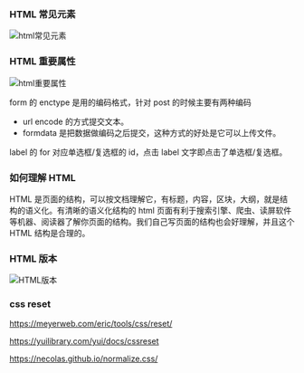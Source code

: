 ### HTML 常见元素

![html常见元素](/Users/zhaoyang/tool/images/前端知识体系/html和css/html常见元素.png)

### HTML 重要属性

![html重要属性](/Users/zhaoyang/tool/images/前端知识体系/html和css/html重要属性.png)

form 的 enctype 是用的编码格式，针对 post 的时候主要有两种编码

* url encode 的方式提交文本。
* formdata 是把数据做编码之后提交，这种方式的好处是它可以上传文件。

label 的 for 对应单选框/复选框的 id，点击 label 文字即点击了单选框/复选框。

### 如何理解 HTML

HTML 是页面的结构，可以按文档理解它，有标题，内容，区块，大纲，就是结构的语义化。有清晰的语义化结构的 html 页面有利于搜索引擎、爬虫、读屏软件等机器、阅读器了解你页面的结构。我们自己写页面的结构也会好理解，并且这个 HTML 结构是合理的。

### HTML 版本

![HTML版本](/Users/zhaoyang/tool/images/前端知识体系/html和css/HTML版本.png)

### css reset

https://meyerweb.com/eric/tools/css/reset/

https://yuilibrary.com/yui/docs/cssreset

https://necolas.github.io/normalize.css/
